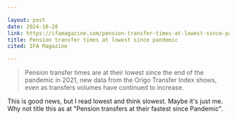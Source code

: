 ```yaml
---

layout: post
date: 2024-10-28
link: https://ifamagazine.com/pension-transfer-times-at-lowest-since-pandemic/
title: Pension transfer times at lowest since pandemic
cited: IFA Magazine

---
```


> Pension transfer times are at their lowest since the end of the pandemic in 2021, new data from the Origo Transfer Index shows, even as transfers volumes have continued to increase. 

This is good news, but I read lowest and think slowest. Maybe it's just me. Why not title this as at "Pension transfers at their fastest since Pandemic".